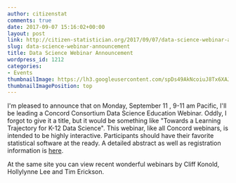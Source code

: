 ```yaml
---
author: citizenstat
comments: true
date: 2017-09-07 15:16:02+00:00
layout: post
link: http://citizen-statistician.org/2017/09/07/data-science-webinar-announcement/
slug: data-science-webinar-announcement
title: Data Science Webinar Announcement
wordpress_id: 1212
categories:
- Events
thumbnailImage: https://lh3.googleusercontent.com/spDs49AkNcoiuJ8Tx6XAJNsaGL_cMPj8qoIBH50RKNY63RzZFiykYJrjsW8-Ug4_aGmNuIRk2an5EjqndVnH=w1379-h711
thumbnailImagePosition: top
---
```


I'm pleased to announce that on Monday, September 11 , 9-11 am Pacific, I'll be leading a Concord Consortium Data Science Education Webinar. Oddly, I forgot to give it a title, but it would be something like "Towards a Learning Trajectory for K-12 Data Science". This webinar, like all Concord webinars, is intended to be highly interactive. Participants should have their favorite statistical software at the ready. A detailed abstract as well as registration information is [here](https://www.eventbrite.com/e/data-science-education-webinar-rob-gould-tickets-35216886656).

At the same site you can view recent wonderful webinars by Cliff Konold, Hollylynne Lee and Tim Erickson.
